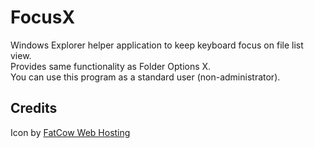 # FocusX
Windows Explorer helper application to keep keyboard focus on file list view.<br>
Provides same functionality as Folder Options X.<br>
You can use this program as a standard user (non-administrator).
<br/>
## Credits
Icon by <a title="Download free icons from FatCow Web Hosting" href="http://www.fatcow.com/free-icons" target="_blank">FatCow Web Hosting</a>
